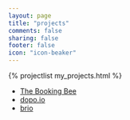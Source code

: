 ```yaml
---
layout: page
title: "projects"
comments: false
sharing: false
footer: false
icon: "icon-beaker"
---
```


{% projectlist my_projects.html %}

* [The Booking Bee](http://thebookingbee.com)
* [dopo.io](http://dopo.io)
* [brio](http://heroesneverpanic.com/brio)
